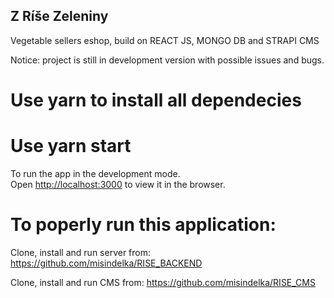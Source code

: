 ## Z Ríše Zeleniny

Vegetable sellers eshop, build on REACT JS, MONGO DB and STRAPI CMS

Notice: project is still in development version with possible issues and bugs.

# Use yarn to install all dependecies 

# Use yarn start

To run the app in the development mode.\
Open [http://localhost:3000](http://localhost:3000) to view it in the browser.


# To poperly run this application: 

Clone, install and run server from: https://github.com/misindelka/RISE_BACKEND

Clone, install and run CMS from: https://github.com/misindelka/RISE_CMS
 


